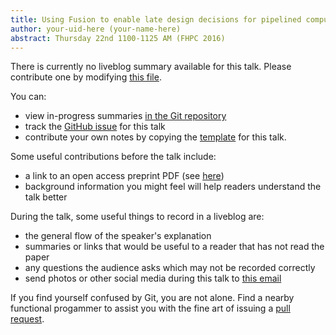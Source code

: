 ```yaml
---
title: Using Fusion to enable late design decisions for pipelined computations
author: your-uid-here (your-name-here)
abstract: Thursday 22nd 1100-1125 AM (FHPC 2016)
---
```


There is currently no liveblog summary available for this talk. Please contribute one by modifying [this file](https://github.com/ocamllabs/icfp2016-blog/blob/master/FHPC/using-fusion-to-enable-late-de.md).

You can:
* view in-progress summaries [in the Git repository](https://github.com/ocamllabs/icfp2016-blog/tree/master/FHPC/using-fusion-to-enable-late-de/)
* track the [GitHub issue](https://github.com/ocamllabs/icfp2016-blog/issues/100) for this talk
* contribute your own notes by copying the [template](using-fusion-to-enable-late-de/template.md) for this talk.

Some useful contributions before the talk include:
* a link to an open access preprint PDF (see [here](https://github.com/gasche/icfp2016-papers))
* background information you might feel will help readers understand the talk better

During the talk, some useful things to record in a liveblog are:
* the general flow of the speaker's explanation
* summaries or links that would be useful to a reader that has not read the paper
* any questions the audience asks which may not be recorded correctly
* send photos or other social media during this talk to [this email](mailto:icfp16.photos@gmail.com?subject=FHPC:using-fusion-to-enable-late-de)

If you find yourself confused by Git, you are not alone. Find a nearby functional progammer
to assist you with the fine art of issuing a [pull request](https://help.github.com/articles/about-pull-requests/).

